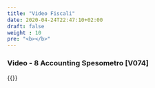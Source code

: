```yaml
---
title: "Video Fiscali"
date: 2020-04-24T22:47:10+02:00
draft: false
weight : 10
pre: "<b></b>"
---
```


### Video - 8 Accounting Spesometro [V074]
{{<youtube wpQFIR7qasQ>}}
